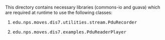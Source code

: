This directory contains necessary libraries (commons-io and guava) which are 
required at runtime to use the following classes:

1.  <pre>edu.nps.moves.dis7.utilities.stream.PduRecorder</pre>
2.  <pre>edu.nps.moves.dis7.examples.PduReaderPlayer</pre>
